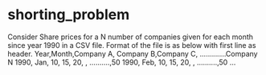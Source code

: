 shorting_problem
================

Consider Share prices for a N number of companies given for each month since year 1990 in a CSV file.  Format of the file is as below with first line as header.   Year,Month,Company A, Company B,Company C, .............Company N 1990, Jan, 10, 15, 20, , ..........,50 1990, Feb, 10, 15, 20, , ..........,50 ...
